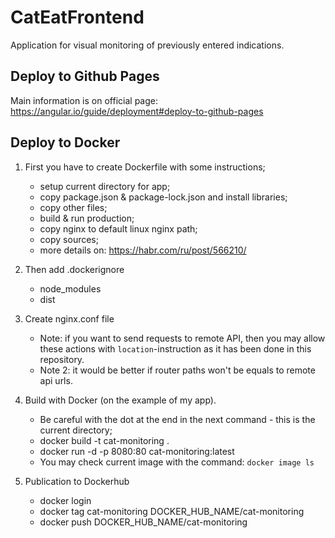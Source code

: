 # CatEatFrontend
Application for visual monitoring of previously entered indications.

## Deploy to Github Pages
Main information is on official page: <a>https://angular.io/guide/deployment#deploy-to-github-pages</a>

## Deploy to Docker
1. First you have to create Dockerfile with some instructions;
    * setup current directory for app;
	* copy package.json & package-lock.json and install libraries;
	* copy other files;
	* build & run production;
	* copy nginx to default linux nginx path;
	* copy sources;
	* more details on: https://habr.com/ru/post/566210/
	
2. Then add .dockerignore
    * node_modules
	* dist
	
3. Create nginx.conf file
    * Note: if you want to send requests to remote API, then you may allow these actions with `location`-instruction as it has been done in this repository.
	* Note 2: it would be better if router paths won't be equals to remote api urls.
	
4. Build with Docker (on the example of my app). 
    * Be careful with the dot at the end in the next command - this is the current directory;
    * docker build -t cat-monitoring .
	* docker run -d -p 8080:80 cat-monitoring:latest
	* You may check current image with the command: `docker image ls`

5. Publication to Dockerhub
    * docker login
	* docker tag cat-monitoring DOCKER_HUB_NAME/cat-monitoring
	* docker push DOCKER_HUB_NAME/cat-monitoring